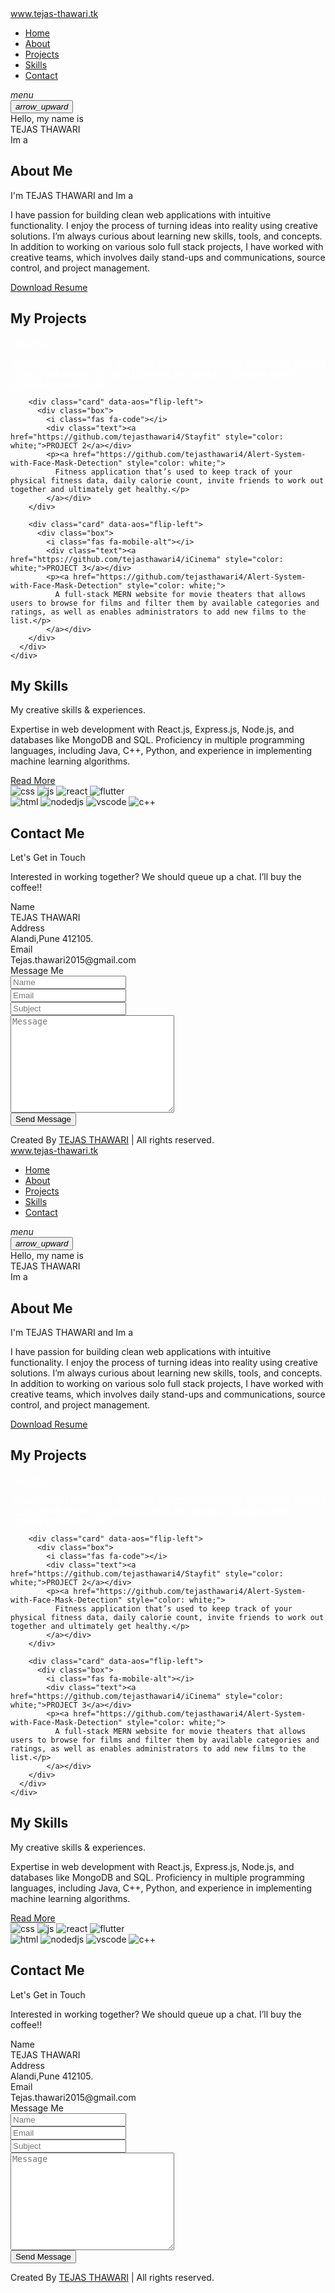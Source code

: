 <!DOCTYPE html>
<html lang="en">

<head>

  <meta charset="UTF-8" />
  <meta name="viewport" content="width=device-width, initial-scale=1.0" />
  <title>TEJAS THAWARI</title>

  <!-- AOS -->
  <link rel="stylesheet" href="https://unpkg.com/aos@next/dist/aos.css" />

  <!-- FAVICON -->
  <link class="favicon" rel="icon" type="image/img" sizes="32x32" href="images/favicon-32x32.png">

  <!-- Google material icons -->
  <link href="https://fonts.googleapis.com/icon?family=Material+Icons" rel="stylesheet" />

   <!-- CSS -->
  <link rel="stylesheet" href="style.css" />

   <!-- FONT AWESOME -->
  <script src="https://kit.fontawesome.com/3d143c9fe7.js" crossorigin="anonymous"></script>

   <!-- TYPE JS -->
  <script src="https://cdnjs.cloudflare.com/ajax/libs/typed.js/2.0.12/typed.min.js"
    integrity="sha512-3J8teBiHrSyaaRBajZyIEtpDsXdPq1gsznKWIVb5CnorQuFhjWGhWe54z8YNnHHr7MZuExb9m5kvf964HiT1Sw=="
    crossorigin="anonymous" referrerpolicy="no-referrer"></script>

   <!-- jQUERY -->
  <script src="https://code.jquery.com/jquery-3.6.0.min.js"></script>

   <!-- SWEET ALERT -->
  <script src="https://cdn.jsdelivr.net/npm/sweetalert2@11"></script>

   <!-- EMAIL JS -->
  <script type="text/javascript" src="https://cdn.jsdelivr.net/npm/emailjs-com@3/dist/email.min.js"></script>
  <script type="text/javascript">
    (function () {
      emailjs.init("{{YOUR USER KEY}}");
    })();
  </script>

</head>

<body>
    <nav class="navbar">
      <div class="progress-container">
        <div class="progress-bar" id="myBar"></div>
      </div> 
      <div class="max-width">
        <div class="logo">
          <a href="#"><span>www.</span>tejas-thawari<span>.tk</span></a>
        </div>
        <ul class="menu">
          <li><a href="#home" class="menu-btn">Home</a></li>
          <li><a href="#about" class="menu-btn">About</a></li>
          <li><a href="#services" class="menu-btn">Projects</a></li>
          <li><a href="#skills" class="menu-btn">Skills</a></li>
          <li><a href="#contact" class="menu-btn">Contact</a></li>
        </ul>
        <div class="menu-btn">
          <i class="material-icons">menu</i>
        </div>
      </div>
    </nav>
  <!-- Scroll to top button -->
    <button id="btnScrollToTop">
      <i class="material-icons">arrow_upward</i>
    </button>
    
  <!-- home section start-->
  <section class="home" id="home">
    <div class="max-width">
      <div class="home-content">
        <div class="text-1" data-aos="fade-up">Hello, my name is</div>
        <div class="text-2">TEJAS THAWARI</div>
        <div class="text-3">Im a <span class="typing"></span></div>
      </div>
    </div>
  </section>

  <!-- about section -->
  <section class="about" id="about">
    <div class="max-width">
      <h2 class="title" data-aos="fade-down" >About Me</h2>
      <div class="about-content">
        <div class="column left" data-aos="fade-right" >
          <img src="gif\thoughtworks-gif_dribbble.gif" alt="" style="border-radius: 50%;"/>
        </div>
        <div class="column right" data-aos="fade-up">
          <div class="text">
            I'm TEJAS THAWARI and Im a <span class="typing-2"></span>
          </div>
          <p class="paragraph">
            I have passion for building clean web applications with intuitive functionality. I enjoy the process of turning ideas into reality using creative solutions. I’m always curious about learning new skills, tools, and concepts. In addition to working on various solo full stack projects, I have worked with creative teams, which involves daily stand-ups and communications, source control, and project management.</p>
          <a href="https://drive.google.com/drive/u/2/folders/1qfv1LxxDHgez0SpD8bUtK8qh_p4kqaPI">Download
            Resume</a>
        </div>
      </div>
    </div>
  </section>

  <!-- Services Section -->
  <section class="services" id="services">
    <div class="max-width">
      <h2 class="title" data-aos="fade-down">My Projects</h2>
      <div class="serv-content">
        <div class="card" data-aos="flip-left">
          <div class="box">
            <i class="fas fa-laptop-code"></i>
            <div class="text"><a href="https://github.com/tejasthawari4/Alert-System-with-Face-Mask-Detection" style="color: white;">PROJECT 1</a></div>
            <p><a href="https://github.com/tejasthawari4/Alert-System-with-Face-Mask-Detection" style="color: white;">
              An automated face mask detection system tells whether a person is wearing a face mask or not. It is useful to avoid the spread of diseases which spreads through the air.</p>
            </a>
            </div>
        </div>

        <div class="card" data-aos="flip-left">
          <div class="box">
            <i class="fas fa-code"></i>
            <div class="text"><a href="https://github.com/tejasthawari4/Stayfit" style="color: white;">PROJECT 2</a></div>
            <p><a href="https://github.com/tejasthawari4/Alert-System-with-Face-Mask-Detection" style="color: white;">
              Fitness application that’s used to keep track of your physical fitness data, daily calorie count, invite friends to work out together and ultimately get healthy.</p>
            </a></div>
        </div>

        <div class="card" data-aos="flip-left">
          <div class="box">
            <i class="fas fa-mobile-alt"></i>
            <div class="text"><a href="https://github.com/tejasthawari4/iCinema" style="color: white;">PROJECT 3</a></div>
            <p><a href="https://github.com/tejasthawari4/Alert-System-with-Face-Mask-Detection" style="color: white;">
              A full-stack MERN website for movie theaters that allows users to browse for films and filter them by available categories and ratings, as well as enables administrators to add new films to the list.</p>
            </a></div>
        </div>
      </div>
    </div>
  </section>

  <!-- skills section services -->
  <section class="skills" id="skills">
    <div class="max-width" data-aos="fade-down">
      <h2 class="title" data-aos="fade-up">My Skills</h2>
      <div class="skills-content">
        <div class="column left">
          <div class="text">
            My creative skills & experiences.
          </div>
          <p class="paragraph-2">
            Expertise in web development with React.js, Express.js, Node.js, and databases like MongoDB and SQL.
            Proficiency in multiple programming languages, including Java, C++, Python, and experience in implementing machine learning algorithms.</p>
          <a href="#about">Read More</a>
        </div>
        <div class="column right skill-box">
          <div class="icons">
            <img src="images\skill-icons\icons8-css3.svg" alt="css" id="css-icon" data-aos="flip-left">
            <img src="images\skill-icons\icons8-javascript.svg" alt="js" id="js-icon" data-aos="flip-left">
            <img src="images\skill-icons\icons8-react-native.svg" alt="react" id="react-icon" data-aos="flip-left">
            <img src="images\skill-icons\icons8-flutter.svg" alt="flutter" id="flutter-icon" data-aos="flip-left">
          </div>
          <div class="icons">
            <img src="images\skill-icons\icons8-html-5.svg" alt="html", id="html-icon" data-aos="flip-left">
            <img src="images\skill-icons\icons8-nodejs.svg" alt="nodedjs" id="nodejs-icon" data-aos="flip-left">
            <img src="images\skill-icons\icons8-visual-studio-code-2019.svg" alt="vscode" id="vscode-icon" data-aos="flip-left">
            <img src="images\skill-icons\icons8-c++.svg" alt="c++" id="cpp-icon" data-aos="flip-left">
      </div>
  </section>

  <!-- Contact Section -->
  <section class="contact" id="contact">
    <div class="max-width">
      <h2 class="title" data-aos="fade-down">Contact Me</h2>
      <div class="contact-content">
        <div class="column left" data-aos="flip-left">
          <div class="text">Let's Get in Touch</div>
          <p class="paragraph-3">Interested in working together? We should queue up a chat. I’ll buy the coffee!!</p>
          <div class="icons">
            <div class="row">
              <i class="fas fa-user"></i>
              <div class="info">
                <div class="head">Name</div>
                <div class="sub-title">TEJAS THAWARI</div>
              </div>
            </div>
            <div class="row">
              <i class="fas fa-map-marker-alt"></i>
              <div class="info">
                <div class="head">Address</div>
                <div class="sub-title">Alandi,Pune 412105.</div>
              </div>
            </div>
            <div class="row">
              <i class="fas fa-envelope"></i>
              <div class="info">
                <div class="head">Email</div>
                <div class="sub-title">Tejas.thawari2015@gmail.com</div>
              </div>
            </div>
          </div>
        </div>
        <div class="column right" data-aos="flip-right">
          <div class="text">
            Message Me
          </div>
          <form action="#Contact">
            <div class="fields">
              <div class="field name">
                <input type="text" id="fromName" placeholder="Name" required autocomplete="off">
              </div>
              <div class="field email">
                <input type="email" id="emailSender" placeholder="Email" required autocomplete="off">
              </div>
            </div>
            <div class="field">
              <input type="text" id="subjectSender" placeholder="Subject" required autocomplete="off">
            </div>
            <div class="field textarea">
              <textarea cols="30" rows="10" id="message" placeholder="Message" required autocomplete="off"></textarea>
            </div>
            <div class="button">
              <button onclick='sendMail()' type="submit">Send Message</button>
            </div>
          </form>
        </div>
      </div>
    </div>
  </section>
  <!-- footer section start -->
  <footer>
    <div class="text-center">
      <span>
        Created By <a href="#">TEJAS THAWARI</a> | <span class="far fa-copyright"> </span> <script>document.write(new Date().getFullYear())</script> All rights reserved.
        <div>
          <a href="https://in.linkedin.com/in/tejas-thawari"><i class="fab fa-linkedin"></i></a>
          <a href="https://github.com/tejasthawari4"><i class="fab fa-github"></i></a>
          <a href="https://www.tsthawari.blogspot.com/"><i class="fab fa-blogger"></i></a>
        </div>
      </span>
    </div>
  </footer>
  <script src="script.js"></script>
  <script>
    // When the user scrolls the page, execute myFunction 
    window.onscroll = function() {myFunction()};
    
    function myFunction() {
      var winScroll = document.body.scrollTop || document.documentElement.scrollTop;
      var height = document.documentElement.scrollHeight - document.documentElement.clientHeight;
      var scrolled = (winScroll / height) * 100;
      document.getElementById("myBar").style.width = scrolled + "%";
    }
    </script>
    <script src="https://unpkg.com/aos@next/dist/aos.js"></script>
    <script>AOS.init({easing : 'ease-in',delay: 100,duration: 300,offset:100});window.addEventListener('load', AOS.refresh);</script>
</body>

</html><!DOCTYPE html>
<html lang="en">

<head>

  <meta charset="UTF-8" />
  <meta name="viewport" content="width=device-width, initial-scale=1.0" />
  <title>TEJAS THAWARI</title>

  <!-- AOS -->
  <link rel="stylesheet" href="https://unpkg.com/aos@next/dist/aos.css" />

  <!-- FAVICON -->
  <link class="favicon" rel="icon" type="image/img" sizes="32x32" href="images/favicon-32x32.png">

  <!-- Google material icons -->
  <link href="https://fonts.googleapis.com/icon?family=Material+Icons" rel="stylesheet" />

   <!-- CSS -->
  <link rel="stylesheet" href="style.css" />

   <!-- FONT AWESOME -->
  <script src="https://kit.fontawesome.com/3d143c9fe7.js" crossorigin="anonymous"></script>

   <!-- TYPE JS -->
  <script src="https://cdnjs.cloudflare.com/ajax/libs/typed.js/2.0.12/typed.min.js"
    integrity="sha512-3J8teBiHrSyaaRBajZyIEtpDsXdPq1gsznKWIVb5CnorQuFhjWGhWe54z8YNnHHr7MZuExb9m5kvf964HiT1Sw=="
    crossorigin="anonymous" referrerpolicy="no-referrer"></script>

   <!-- jQUERY -->
  <script src="https://code.jquery.com/jquery-3.6.0.min.js"></script>

   <!-- SWEET ALERT -->
  <script src="https://cdn.jsdelivr.net/npm/sweetalert2@11"></script>

   <!-- EMAIL JS -->
  <script type="text/javascript" src="https://cdn.jsdelivr.net/npm/emailjs-com@3/dist/email.min.js"></script>
  <script type="text/javascript">
    (function () {
      emailjs.init("{{YOUR USER KEY}}");
    })();
  </script>

</head>

<body>
    <nav class="navbar">
      <div class="progress-container">
        <div class="progress-bar" id="myBar"></div>
      </div> 
      <div class="max-width">
        <div class="logo">
          <a href="#"><span>www.</span>tejas-thawari<span>.tk</span></a>
        </div>
        <ul class="menu">
          <li><a href="#home" class="menu-btn">Home</a></li>
          <li><a href="#about" class="menu-btn">About</a></li>
          <li><a href="#services" class="menu-btn">Projects</a></li>
          <li><a href="#skills" class="menu-btn">Skills</a></li>
          <li><a href="#contact" class="menu-btn">Contact</a></li>
        </ul>
        <div class="menu-btn">
          <i class="material-icons">menu</i>
        </div>
      </div>
    </nav>
  <!-- Scroll to top button -->
    <button id="btnScrollToTop">
      <i class="material-icons">arrow_upward</i>
    </button>
    
  <!-- home section start-->
  <section class="home" id="home">
    <div class="max-width">
      <div class="home-content">
        <div class="text-1" data-aos="fade-up">Hello, my name is</div>
        <div class="text-2">TEJAS THAWARI</div>
        <div class="text-3">Im a <span class="typing"></span></div>
      </div>
    </div>
  </section>

  <!-- about section -->
  <section class="about" id="about">
    <div class="max-width">
      <h2 class="title" data-aos="fade-down" >About Me</h2>
      <div class="about-content">
        <div class="column left" data-aos="fade-right" >
          <img src="gif\thoughtworks-gif_dribbble.gif" alt="" style="border-radius: 50%;"/>
        </div>
        <div class="column right" data-aos="fade-up">
          <div class="text">
            I'm TEJAS THAWARI and Im a <span class="typing-2"></span>
          </div>
          <p class="paragraph">
            I have passion for building clean web applications with intuitive functionality. I enjoy the process of turning ideas into reality using creative solutions. I’m always curious about learning new skills, tools, and concepts. In addition to working on various solo full stack projects, I have worked with creative teams, which involves daily stand-ups and communications, source control, and project management.</p>
          <a href="https://drive.google.com/drive/u/2/folders/1qfv1LxxDHgez0SpD8bUtK8qh_p4kqaPI">Download
            Resume</a>
        </div>
      </div>
    </div>
  </section>

  <!-- Services Section -->
  <section class="services" id="services">
    <div class="max-width">
      <h2 class="title" data-aos="fade-down">My Projects</h2>
      <div class="serv-content">
        <div class="card" data-aos="flip-left">
          <div class="box">
            <i class="fas fa-laptop-code"></i>
            <div class="text"><a href="https://github.com/tejasthawari4/Alert-System-with-Face-Mask-Detection" style="color: white;">PROJECT 1</a></div>
            <p><a href="https://github.com/tejasthawari4/Alert-System-with-Face-Mask-Detection" style="color: white;">
              An automated face mask detection system tells whether a person is wearing a face mask or not. It is useful to avoid the spread of diseases which spreads through the air.</p>
            </a>
            </div>
        </div>

        <div class="card" data-aos="flip-left">
          <div class="box">
            <i class="fas fa-code"></i>
            <div class="text"><a href="https://github.com/tejasthawari4/Stayfit" style="color: white;">PROJECT 2</a></div>
            <p><a href="https://github.com/tejasthawari4/Alert-System-with-Face-Mask-Detection" style="color: white;">
              Fitness application that’s used to keep track of your physical fitness data, daily calorie count, invite friends to work out together and ultimately get healthy.</p>
            </a></div>
        </div>

        <div class="card" data-aos="flip-left">
          <div class="box">
            <i class="fas fa-mobile-alt"></i>
            <div class="text"><a href="https://github.com/tejasthawari4/iCinema" style="color: white;">PROJECT 3</a></div>
            <p><a href="https://github.com/tejasthawari4/Alert-System-with-Face-Mask-Detection" style="color: white;">
              A full-stack MERN website for movie theaters that allows users to browse for films and filter them by available categories and ratings, as well as enables administrators to add new films to the list.</p>
            </a></div>
        </div>
      </div>
    </div>
  </section>

  <!-- skills section services -->
  <section class="skills" id="skills">
    <div class="max-width" data-aos="fade-down">
      <h2 class="title" data-aos="fade-up">My Skills</h2>
      <div class="skills-content">
        <div class="column left">
          <div class="text">
            My creative skills & experiences.
          </div>
          <p class="paragraph-2">
            Expertise in web development with React.js, Express.js, Node.js, and databases like MongoDB and SQL.
            Proficiency in multiple programming languages, including Java, C++, Python, and experience in implementing machine learning algorithms.</p>
          <a href="#about">Read More</a>
        </div>
        <div class="column right skill-box">
          <div class="icons">
            <img src="images\skill-icons\icons8-css3.svg" alt="css" id="css-icon" data-aos="flip-left">
            <img src="images\skill-icons\icons8-javascript.svg" alt="js" id="js-icon" data-aos="flip-left">
            <img src="images\skill-icons\icons8-react-native.svg" alt="react" id="react-icon" data-aos="flip-left">
            <img src="images\skill-icons\icons8-flutter.svg" alt="flutter" id="flutter-icon" data-aos="flip-left">
          </div>
          <div class="icons">
            <img src="images\skill-icons\icons8-html-5.svg" alt="html", id="html-icon" data-aos="flip-left">
            <img src="images\skill-icons\icons8-nodejs.svg" alt="nodedjs" id="nodejs-icon" data-aos="flip-left">
            <img src="images\skill-icons\icons8-visual-studio-code-2019.svg" alt="vscode" id="vscode-icon" data-aos="flip-left">
            <img src="images\skill-icons\icons8-c++.svg" alt="c++" id="cpp-icon" data-aos="flip-left">
      </div>
  </section>

  <!-- Contact Section -->
  <section class="contact" id="contact">
    <div class="max-width">
      <h2 class="title" data-aos="fade-down">Contact Me</h2>
      <div class="contact-content">
        <div class="column left" data-aos="flip-left">
          <div class="text">Let's Get in Touch</div>
          <p class="paragraph-3">Interested in working together? We should queue up a chat. I’ll buy the coffee!!</p>
          <div class="icons">
            <div class="row">
              <i class="fas fa-user"></i>
              <div class="info">
                <div class="head">Name</div>
                <div class="sub-title">TEJAS THAWARI</div>
              </div>
            </div>
            <div class="row">
              <i class="fas fa-map-marker-alt"></i>
              <div class="info">
                <div class="head">Address</div>
                <div class="sub-title">Alandi,Pune 412105.</div>
              </div>
            </div>
            <div class="row">
              <i class="fas fa-envelope"></i>
              <div class="info">
                <div class="head">Email</div>
                <div class="sub-title">Tejas.thawari2015@gmail.com</div>
              </div>
            </div>
          </div>
        </div>
        <div class="column right" data-aos="flip-right">
          <div class="text">
            Message Me
          </div>
          <form action="#Contact">
            <div class="fields">
              <div class="field name">
                <input type="text" id="fromName" placeholder="Name" required autocomplete="off">
              </div>
              <div class="field email">
                <input type="email" id="emailSender" placeholder="Email" required autocomplete="off">
              </div>
            </div>
            <div class="field">
              <input type="text" id="subjectSender" placeholder="Subject" required autocomplete="off">
            </div>
            <div class="field textarea">
              <textarea cols="30" rows="10" id="message" placeholder="Message" required autocomplete="off"></textarea>
            </div>
            <div class="button">
              <button onclick='sendMail()' type="submit">Send Message</button>
            </div>
          </form>
        </div>
      </div>
    </div>
  </section>
  <!-- footer section start -->
  <footer>
    <div class="text-center">
      <span>
        Created By <a href="#">TEJAS THAWARI</a> | <span class="far fa-copyright"> </span> <script>document.write(new Date().getFullYear())</script> All rights reserved.
        <div>
          <a href="https://in.linkedin.com/in/tejas-thawari"><i class="fab fa-linkedin"></i></a>
          <a href="https://github.com/tejasthawari4"><i class="fab fa-github"></i></a>
          <a href="https://www.tsthawari.blogspot.com/"><i class="fab fa-blogger"></i></a>
        </div>
      </span>
    </div>
  </footer>
  <script src="script.js"></script>
  <script>
    // When the user scrolls the page, execute myFunction 
    window.onscroll = function() {myFunction()};
    
    function myFunction() {
      var winScroll = document.body.scrollTop || document.documentElement.scrollTop;
      var height = document.documentElement.scrollHeight - document.documentElement.clientHeight;
      var scrolled = (winScroll / height) * 100;
      document.getElementById("myBar").style.width = scrolled + "%";
    }
    </script>
    <script src="https://unpkg.com/aos@next/dist/aos.js"></script>
    <script>AOS.init({easing : 'ease-in',delay: 100,duration: 300,offset:100});window.addEventListener('load', AOS.refresh);</script>
</body>

</html>
